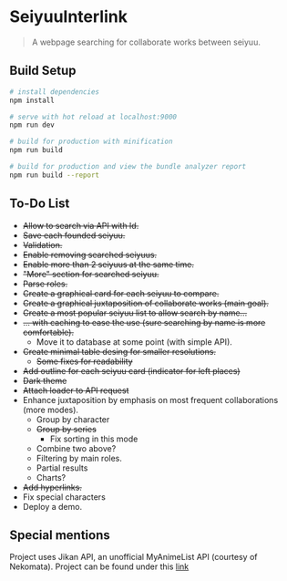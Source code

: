 # SeiyuuInterlink

> A webpage searching for collaborate works between seiyuu.

## Build Setup

``` bash
# install dependencies
npm install

# serve with hot reload at localhost:9000
npm run dev

# build for production with minification
npm run build

# build for production and view the bundle analyzer report
npm run build --report
```
## To-Do List

* ~~Allow to search via API with Id.~~
* ~~Save each founded seiyuu.~~
* ~~Validation.~~
* ~~Enable removing searched seiyuus.~~
* ~~Enable more than 2 seiyuus at the same time.~~
* ~~"More" section for searched seiyuu.~~
* ~~Parse roles.~~
* ~~Create a graphical card for each seiyuu to compare.~~
* ~~Create a graphical juxtaposition of collaborate works (main goal).~~
* ~~Create a most popular seiyuu list to allow search by name...~~
* ~~... with caching to ease the use (sure searching by name is more comfortable).~~
    * Move it to database at some point (with simple API).
* ~~Create minimal table desing for smaller resolutions.~~
    * ~~Some fixes for readability~~
* ~~Add outline for each seiyuu card (indicator for left places)~~
* ~~Dark theme~~
* ~~Attach loader to API request~~
* Enhance juxtaposition by emphasis on most frequent collaborations (more modes).
    * Group by character
    * ~~Group by series~~
        * Fix sorting in this mode
    * Combine two above?
    * Filtering by main roles.
    * Partial results
    * Charts?
* ~~Add hyperlinks.~~
* Fix special characters
* Deploy a demo.

## Special mentions

Project uses Jikan API, an unofficial MyAnimeList API (courtesy of Nekomata). Project can be found under this [link](https://github.com/jikan-me/jikan/)
